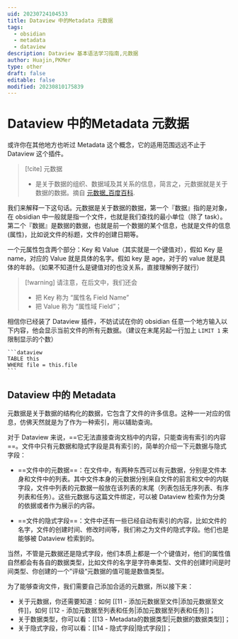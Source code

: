 ```yaml
---
uid: 20230724104533
title: Dataview 中的Metadata 元数据
tags:
  - obsidian
  - metadata
  - dataview
description: Dataview 基本语法学习指南,元数据
author: Huajin,PKMer
type: other
draft: false
editable: false
modified: 20230810175839
---
```


# Dataview 中的Metadata 元数据

或许你在其他地方也听过 Metadata 这个概念，它的适用范围远远不止于 Dataview 这个插件。

> [!cite] 元数据
> - 是关于数据的组织、数据域及其关系的信息，简言之，元数据就是关于数据的数据。摘自 [元数据_百度百科](https://baike.baidu.com/item/%E5%85%83%E6%95%B0%E6%8D%AE/1946090).

我们来解释一下这句话。元数据是关于数据的数据，第一个『数据』指的是对象，在 obsidian 中一般就是指一个文件，也就是我们查找的最小单位（除了 task）。第二个『数据』是数据的数据，也就是前一个数据的某个信息，也就是文件的信息 (属性)，比如说文件的标题，文件的创建日期等。

一个元属性包含两个部分：Key 和 Value（其实就是一个键值对），假如 Key 是 name，对应的 Value 就是具体的名字。假如 key 是 age，对于的 value 就是具体的年龄。（如果不知道什么是键值对的也没关系，直接理解例子就行）

> [!warning] 请注意，在后文中，我们还会
> - 把 Key 称为 “属性名 Field Name”
> - 把 Value 称为 “属性域 Field”；

相信你已经装了 Dataview 插件，不妨试试在你的 obsidian 任意一个地方输入以下内容，他会显示当前文件的所有元数据。（建议在末尾另起一行加上 `LIMIT 1` 来限制显示的个数）

`````示例代码
```dataview
TABLE this
WHERE file = this.file
```
`````

## Dataview 中的 Metadata

元数据是关于数据的结构化的数据，它包含了文件的许多信息。这种一一对应的信息，仿佛天然就是为了作为一种索引，用以辅助查询。

对于 Dataview 来说，==它无法直接查询文档中的内容，只能查询有索引的内容==。文件中只有元数据和隐式字段是具有索引的，简单的介绍一下元数据与隐式字段：

- ==文件中的元数据==：在文件中，有两种东西可以有元数据，分别是文件本身和文件中的列表。其中文件本身的元数据分别来自文件的前言和文中的内联字段，文件中列表的元数据一般放在该列表的末尾（列表包括无序列表、有序列表和任务）。这些元数据与这篇文件绑定，可以被 Dataview 检索作为分类的依据或者作为展示的内容。

- ==文件的隐式字段==：文件中还有一些已经自动有索引的内容，比如文件的名字，文件的创建时间、修改时间等，我们称之为文件的隐式字段。他们也是能够被 Dataview 检索到的。

当然，不管是元数据还是隐式字段，他们本质上都是一个个键值对，他们的属性值自然都会有各自的数据类型，比如文件的名字是字符串类型、文件的创建时间是时间类型、你创建的一个”评级“元数据的值可能是数值类型。

为了能够查询文件，我们需要自己添加合适的元数据，所以接下来：

- 关于元数据，你还需要知道：如何 [[11 - 添加元数据至文件|添加元数据至文件]]，如何 [[12 - 添加元数据至列表和任务|添加元数据至列表和任务]]；
- 关于数据类型，你可以看：[[13 - Metadata的数据类型|元数据的数据类型]]；
- 关于隐式字段，你可以看：[[14 - 隐式字段|隐式字段]]；